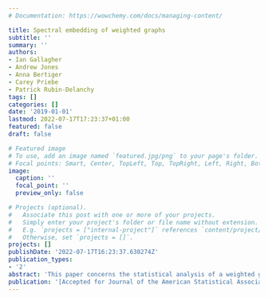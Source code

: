 ```yaml
---
# Documentation: https://wowchemy.com/docs/managing-content/

title: Spectral embedding of weighted graphs
subtitle: ''
summary: ''
authors:
- Ian Gallagher
- Andrew Jones
- Anna Bertiger
- Carey Priebe
- Patrick Rubin-Delanchy
tags: []
categories: []
date: '2019-01-01'
lastmod: 2022-07-17T17:23:37+01:00
featured: false
draft: false

# Featured image
# To use, add an image named `featured.jpg/png` to your page's folder.
# Focal points: Smart, Center, TopLeft, Top, TopRight, Left, Right, BottomLeft, Bottom, BottomRight.
image:
  caption: ''
  focal_point: ''
  preview_only: false

# Projects (optional).
#   Associate this post with one or more of your projects.
#   Simply enter your project's folder or file name without extension.
#   E.g. `projects = ["internal-project"]` references `content/project/deep-learning/index.md`.
#   Otherwise, set `projects = []`.
projects: []
publishDate: '2022-07-17T16:23:37.630274Z'
publication_types:
- '2'
abstract: 'This paper concerns the statistical analysis of a weighted graph through spectral embedding. Under a latent position model in which the expected adjacency matrix has low rank, we prove uniform consistency and a central limit theorem for the embedded nodes, treated as latent position estimates. In the special case of a weighted stochastic block model, this result implies that the embedding follows a Gaussian mixture model with each component representing a community. We exploit this to formally evaluate different weight representations of the graph using Chernoff information. For example, in a network anomaly detection problem where we observe a p-value on each edge, we recommend against directly embedding the matrix of p-values, and instead using threshold or log p-values, depending on network sparsity and signal strength.'
publication: '[Accepted for Journal of the American Statistical Association](https://arxiv.org/abs/1910.05534)'
---
```

